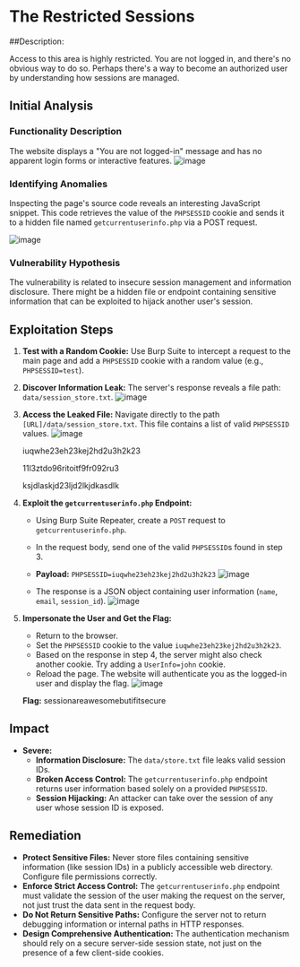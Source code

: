 # The Restricted Sessions

##Description:

Access to this area is highly restricted. You are not logged in, and there's no obvious way to do so. Perhaps there's a way to become an authorized user by understanding how sessions are managed.

## Initial Analysis

### Functionality Description
The website displays a "You are not logged-in" message and has no apparent login forms or interactive features.
![image](https://github.com/user-attachments/assets/25c7852f-2dc5-4229-9727-690bb2512213)


### Identifying Anomalies
Inspecting the page's source code reveals an interesting JavaScript snippet. This code retrieves the value of the `PHPSESSID` cookie and sends it to a hidden file named `getcurrentuserinfo.php` via a POST request.

![image](https://github.com/user-attachments/assets/4ffa1bca-bc40-4128-a3b0-aadd83c93d47)

### Vulnerability Hypothesis
The vulnerability is related to insecure session management and information disclosure. There might be a hidden file or endpoint containing sensitive information that can be exploited to hijack another user's session.

## Exploitation Steps

1.  **Test with a Random Cookie:** Use Burp Suite to intercept a request to the main page and add a `PHPSESSID` cookie with a random value (e.g., `PHPSESSID=test`).

2.  **Discover Information Leak:** The server's response reveals a file path: `data/session_store.txt`.
    ![image](https://github.com/user-attachments/assets/b9ff958b-2521-4f2d-8b47-5d3ef2b4a5f8)


3.  **Access the Leaked File:** Navigate directly to the path `[URL]/data/session_store.txt`. This file contains a list of valid `PHPSESSID` values.
    ![image](https://github.com/user-attachments/assets/98b43be7-977d-46c0-a7be-efe15a042cce)

    iuqwhe23eh23kej2hd2u3h2k23
    
    11l3ztdo96ritoitf9fr092ru3
    
    ksjdlaskjd23ljd2lkjdkasdlk


5.  **Exploit the `getcurrentuserinfo.php` Endpoint:**
    - Using Burp Suite Repeater, create a `POST` request to `getcurrentuserinfo.php`.
    - In the request body, send one of the valid `PHPSESSID`s found in step 3.
    - **Payload:** `PHPSESSID=iuqwhe23eh23kej2hd2u3h2k23`
    ![image](https://github.com/user-attachments/assets/e58dbdb3-a881-41ed-82fa-ef76dacab692)

    - The response is a JSON object containing user information (`name`, `email`, `session_id`).
    ![image](https://github.com/user-attachments/assets/eabecbf2-f0be-4fcb-8c16-2b7a07da7609)

    

6.  **Impersonate the User and Get the Flag:**
    - Return to the browser.
    - Set the `PHPSESSID` cookie to the value `iuqwhe23eh23kej2hd2u3h2k23`.
    - Based on the response in step 4, the server might also check another cookie. Try adding a `UserInfo=john` cookie.
    - Reload the page. The website will authenticate you as the logged-in user and display the flag.
    ![image](https://github.com/user-attachments/assets/e63c3d56-881a-4ba9-bbf8-7ba0dd9f6865)

    **Flag:** sessionareawesomebutifitsecure

## Impact
- **Severe:**
    - **Information Disclosure:** The `data/store.txt` file leaks valid session IDs.
    - **Broken Access Control:** The `getcurrentuserinfo.php` endpoint returns user information based solely on a provided `PHPSESSID`.
    - **Session Hijacking:** An attacker can take over the session of any user whose session ID is exposed.

## Remediation
- **Protect Sensitive Files:** Never store files containing sensitive information (like session IDs) in a publicly accessible web directory. Configure file permissions correctly.
- **Enforce Strict Access Control:** The `getcurrentuserinfo.php` endpoint must validate the session of the user making the request on the server, not just trust the data sent in the request body.
- **Do Not Return Sensitive Paths:** Configure the server not to return debugging information or internal paths in HTTP responses.
- **Design Comprehensive Authentication:** The authentication mechanism should rely on a secure server-side session state, not just on the presence of a few client-side cookies.
